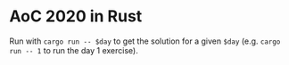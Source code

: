 # AoC 2020 in Rust

Run with `cargo run -- $day` to get the solution for a given `$day` (e.g. `cargo run -- 1` to run 
the day 1 exercise).
